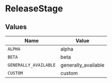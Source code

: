# ReleaseStage


## Values

| Name                  | Value                 |
| --------------------- | --------------------- |
| `ALPHA`               | alpha                 |
| `BETA`                | beta                  |
| `GENERALLY_AVAILABLE` | generally_available   |
| `CUSTOM`              | custom                |